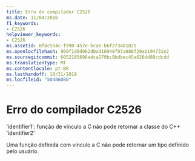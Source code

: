 ```yaml
---
title: Erro do compilador C2526
ms.date: 11/04/2016
f1_keywords:
- C2526
helpviewer_keywords:
- C2526
ms.assetid: 0f8c554c-f990-457e-bcae-b6f273481825
ms.openlocfilehash: 909f1d0d9b2d0ad16948f07a086f29ab194731e2
ms.sourcegitcommit: 6052185696adca270bc9bdbec45a626dd89cdcdd
ms.translationtype: MT
ms.contentlocale: pt-BR
ms.lasthandoff: 10/31/2018
ms.locfileid: "50486080"
---
```

# <a name="compiler-error-c2526"></a>Erro do compilador C2526

'identifier1': função de vínculo a C não pode retornar a classe do C++ 'identifier2'

Uma função definida com vínculo a C não pode retornar um tipo definido pelo usuário.